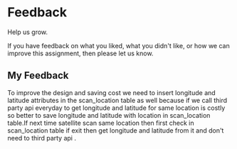 # Feedback

Help us grow.

If you have feedback on what you liked, what you didn't like, or how we can improve this assignment, then please let us know.

## My Feedback

To improve the design and saving cost we need to insert longitude and latitude attributes in the scan_location table as well 
because if we call third party api everyday to get longitude and latitude for same location is costly so better to save longitude
and latitude with location in scan_location table.If next time satellite scan same location then first check in scan_location table
if exit then get longitude and latitude from it and don't need to third party api .



